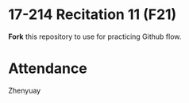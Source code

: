 # 17-214 Recitation 11 (F21)
**Fork** this repository to use for practicing Github flow.

# Attendance
Zhenyuay